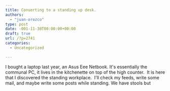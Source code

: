 ```yaml
---
title: Converting to a standing up desk.
authors: 
  - "juan-orozco"
type: post
date: -001-11-30T00:00:00+00:00
draft: true
url: /?p=2741
categories:
  - Uncategorized

---
```

I bought a laptop last year, an Asus Eee Netbook. It's essentially the communal PC, it lives in the kitchenette on top of the high counter.  It is here that I discovered the standing workplace.  I'll check my feeds, write some mail, and maybe write some posts while standing. We have stools but